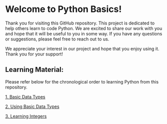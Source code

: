 # Welcome to Python Basics!

Thank you for visiting this GitHub repository. This project is dedicated to help others learn to code Python. We are excited to share our work with you and hope that it will be useful to you in some way. If you have any questions or suggestions, please feel free to reach out to us.

We appreciate your interest in our project and hope that you enjoy using it. Thank you for your support!

## Learning Material:
Please refer below for the chronological order to learning Python from this repository. 

[1. Basic Data Types](Basic_Data_Types)

[2. Using Basic Data Types](Using_Basic_Data_Types)

[3. Learning Integers](Learning_Integers)
